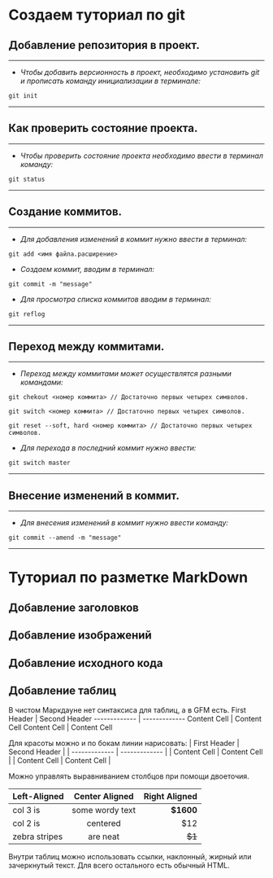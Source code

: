 # Создаем туториал по git

## Добавление репозитория в проект.
___

- *Чтобы добавить версионность в проект, необходимо установить *git* и прописать команду инициализации в терминале:*

```fix
git init
```
___
## Как проверить состояние проекта.
___

- *Чтобы проверить состояние проекта необходимо ввести в терминал команду:*

```fix
git status
```
___
## Создание коммитов.
___

- *Для добавления изменений в коммит нужно ввести в терминал:*

```fix
git add <имя файла.расширение>
```
- *Создаем коммит, вводим в терминал:*

```fix
git commit -m "message"
```
- *Для просмотра списка коммитов вводим в терминал:*

```fix
git reflog
```
___
## Переход между коммитами.
___
- *Переход между коммитами может осуществлятся разными командами:*
```fix
git chekout <номер коммита> // Достаточно первых четырех символов.

git switch <номер коммита> // Достаточно первых четырех символов.

git reset --soft, hard <номер коммита> // Достаточно первых четырех символов.
```
- *Для перехода в последний коммит нужно ввести:*

```fix
git switch master
```
___
## Внесение изменений в коммит.
--------------
- *Для внесения изменений в коммит нужно ввести команду:*
```fix
git commit --amend -m "message"
```
____

# Туториал по разметке MarkDown

## Добавление заголовков


## Добавление изображений

## Добавление исходного кода

## Добавление таблиц

В чистом Маркдауне нет синтаксиса для таблиц, а в GFM
есть.
First Header  | Second Header
------------- | -------------
Content Cell  | Content Cell
Content Cell  | Content Cell

Для красоты можно и по бокам линии нарисовать:
| First Header  | Second Header |
| ------------- | ------------- |
| Content Cell  | Content Cell  |
| Content Cell  | Content Cell  |

Можно управлять выравниванием столбцов при помощи
двоеточия.

| Left-Aligned  | Center Aligned | Right Aligned  |
|:------------- |:---------------:| -------------:|
| col 3 is      | some wordy text | **$1600**     |
| col 2 is      | centered        | $12           |
| zebra stripes | are neat        | ~~$1~~        |

Внутри таблиц можно использовать ссылки, наклонный,
жирный или зачеркнутый текст.
Для всего остального есть обычный HTML.

